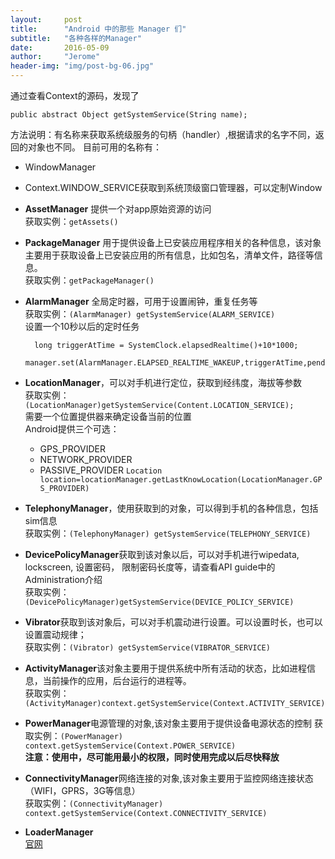 ```yaml
---
layout:     post
title:      "Android 中的那些 Manager 们"
subtitle:   "各种各样的Manager"
date:       2016-05-09 
author:     "Jerome"
header-img: "img/post-bg-06.jpg"
---
```


通过查看Context的源码，发现了

	public abstract Object getSystemService(String name);
方法说明：有名称来获取系统级服务的句柄（handler）,根据请求的名字不同，返回的对象也不同。
目前可用的名称有：

* WindowManager 
* Context.WINDOW_SERVICE获取到系统顶级窗口管理器，可以定制Window

* **AssetManager** 提供一个对app原始资源的访问  
获取实例：`getAssets()`

* **PackageManager** 用于提供设备上已安装应用程序相关的各种信息，该对象主要用于获取设备上已安装应用的所有信息，比如包名，清单文件，路径等信息。  
获取实例：`getPackageManager()`

* **AlarmManager** 全局定时器，可用于设置闹钟，重复任务等  
获取实例：`(AlarmManager) getSystemService(ALARM_SERVICE)`  
设置一个10秒以后的定时任务 
 
        long triggerAtTime = SystemClock.elapsedRealtime()+10*1000;
        manager.set(AlarmManager.ELAPSED_REALTIME_WAKEUP,triggerAtTime,pendingIntent);

* **LocationManager**，可以对手机进行定位，获取到经纬度，海拔等参数  
获取实例：`(LocationManager)getSystemService(Content.LOCATION_SERVICE);`  
需要一个位置提供器来确定设备当前的位置  
Android提供三个可选：
  - GPS_PROVIDER
  - NETWORK_PROVIDER
  - PASSIVE_PROVIDER
`Location location=locationManager.getLastKnowLocation(LocationManager.GPS_PROVIDER)`  

* **TelephonyManager**，使用获取到的对象，可以得到手机的各种信息，包括sim信息  
获取实例：`(TelephonyManager) getSystemService(TELEPHONY_SERVICE)`


* **DevicePolicyManager**获取到该对象以后，可以对手机进行wipedata, lockscreen, 设置密码， 限制密码长度等，请查看API guide中的Administration介绍  
获取实例：`(DevicePolicyManager)getSystemService(DEVICE_POLICY_SERVICE)`

* **Vibrator**获取到该对象后，可以对手机震动进行设置。可以设置时长，也可以设置震动规律；  
获取实例：`(Vibrator) getSystemService(VIBRATOR_SERVICE)`


* **ActivityManager**该对象主要用于提供系统中所有活动的状态，比如进程信息，当前操作的应用，后台运行的进程等。  
获取实例：`(ActivityManager)context.getSystemService(Context.ACTIVITY_SERVICE)`



* **PowerManager**电源管理的对象,该对象主要用于提供设备电源状态的控制
获取实例：`(PowerManager) context.getSystemService(Context.POWER_SERVICE)`  
**注意：使用中，尽可能用最小的权限，同时使用完成以后尽快释放**

* **ConnectivityManager**网络连接的对象,该对象主要用于监控网络连接状态（WIFI，GPRS，3G等信息）    
获取实例：`(ConnectivityManager) context.getSystemService(Context.CONNECTIVITY_SERVICE)`

* **LoaderManager**  
[官网](http://developer.android.com/intl/zh-cn/reference/android/app/LoaderManager.html)